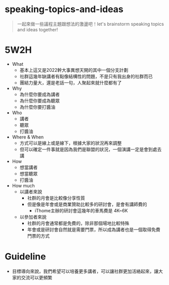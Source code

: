 # speaking-topics-and-ideas
> 一起來做一些議程主題跟想法的激盪吧！let's brainstorm speaking topics and ideas together!

# 5W2H
* What
  * 基本上這又是2022幹大事異想天開的其中一個分支計劃
  * 社群這幾年缺講者有點像結構性的問題，不是只有我出身的社群而已
  * 團結力量大，還是老話一句，人聚起來就什麼都有了
* Why
  * 為什麼你要成為講者
  * 為什麼你要成為聽眾
  * 為什麼你要打醬油 
* Who
  * 講者
  * 聽眾
  * 打醬油 
* Where & When
  * 方式可以是線上或是線下，根據大家的狀況再來調整
  * 但可以確定一件事就是因為我們是聯盟的狀況，一個演講一定是會到處去講
* How
  * 想當講者
  * 想當聽眾 
  * 打醬油
* How much
  * 以講者來說 
    * 社群的月會是比較像分享性質
    * 但是像是年會或是商業贊助比較多的研討會，是會有講師費的
      * iThome主辦的研討會這幾年的車馬費是 4K~6K
  * 以參加者來說
    * 社群的月會通常都是免費的，除非那個場地比較特殊
    * 年會或是研討會自然就是需要門票，所以成為講者也是一個取得免費門票的方式

# Guideline
* 目標導向來說，我們希望可以培養更多講者，可以讓社群更加活絡起來，讓大家的交流可以更頻繁
